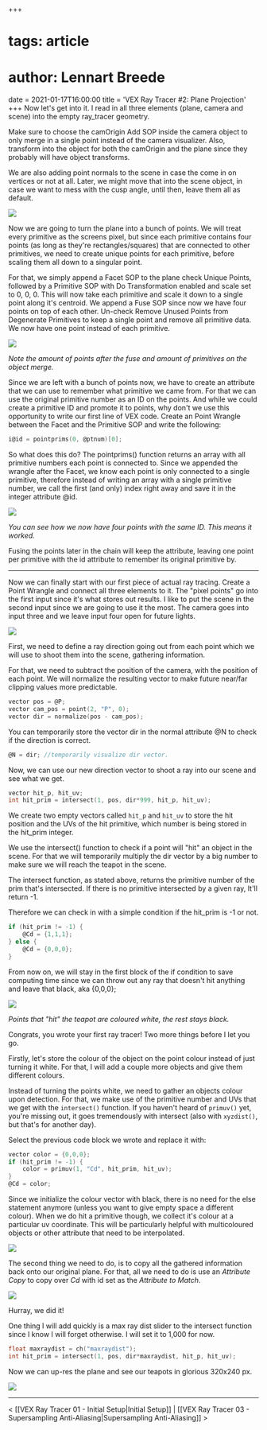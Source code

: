 +++
# tags: article
# author: Lennart Breede
date = 2021-01-17T16:00:00
title = 'VEX Ray Tracer #2: Plane Projection'
+++
Now let's get into it. I read in all three elements (plane, camera and scene) into the empty ray_tracer geometry.

Make sure to choose the camOrigin Add SOP inside the camera object to only merge in a single point instead of the camera visualizer. Also, transform into the object for both the camOrigin and the plane since they probably will have object transforms.

We are also adding point normals to the scene in case the come in on vertices or not at all. Later, we might move that into the scene object, in case we want to mess with the cusp angle, until then, leave them all as default.

![](02.001_object_merge.png)

Now we are going to turn the plane into a bunch of points. We will treat every primitive as the screens pixel, but since each primitive contains four points (as long as they're rectangles/squares) that are connected to other primitives, we need to create unique points for each primitive, before scaling them all down to a singular point. 

For that, we simply append a Facet SOP to the plane check Unique Points, followed by a Primitive SOP with Do Transformation enabled and scale set to 0, 0, 0. This will now take each primitive and scale it down to a single point along it's centroid. We append a Fuse SOP since now we have four points on top of each other. Un-check Remove Unused Points from Degenerate Primitives to keep a single point and remove all primitive data. We now have one point instead of each primitive.

![](02.002_prim_to_point.png)

*Note the amount of points after the fuse and amount of primitives on the object merge.*

Since we are left with a bunch of points now, we have to create an attribute that we can use to remember what primitive we came from. For that we can use the original primitive number as an ID on the points. And while we could create a primitive ID and promote it to points, why don't we use this opportunity to write our first line of VEX code. Create an Point Wrangle between the Facet and the Primitive SOP and write the following:

```c
i@id = pointprims(0, @ptnum)[0];
```

So what does this do? The pointprims() function returns an array with all primitive numbers each point is connected to. Since we appended the wrangle after the Facet, we know each point is only connected to a single primitive, therefore instead of writing an array with a single primitive number, we call the first (and only) index right away and save it in the integer attribute @id.

![](02.003_create_prim_id.png)

*You can see how we now have four points with the same ID. This means it worked.*

Fusing the points later in the chain will keep the attribute, leaving one point per primitive with the id attribute to remember its original primitive by.

***

Now we can finally start with our first piece of actual ray tracing. Create a Point Wrangle and connect all three elements to it. The "pixel points" go into the first input since it's what stores out results. I like to put the scene in the second input since we are going to use it the most. The camera goes into input three and we leave input four open for future lights.

![](02.004_input_setup.png)

First, we need to define a ray direction going out from each point which we will use to shoot them into the scene, gathering information.

For that, we need to subtract the position of the camera, with the position of each point. We will normalize the resulting vector to make future near/far clipping values more predictable.

```c
vector pos = @P;
vector cam_pos = point(2, "P", 0);
vector dir = normalize(pos - cam_pos);
```

You can temporarily store the vector dir in the normal attribute @N to check if the direction is correct.

```c
@N = dir; //temporarily visualize dir vector.
```

Now, we can use our new direction vector to shoot a ray into our scene and see what we get.

```c
vector hit_p, hit_uv;
int hit_prim = intersect(1, pos, dir*999, hit_p, hit_uv);
```

We create two empty vectors called `hit_p` and `hit_uv` to store the hit position and the UVs of the hit primitive, which number is being stored in the hit_prim integer.

We use the intersect() function to check if a point will "hit" an object in the scene. For that we will temporarily multiply the dir vector by a big number to make sure we will reach the teapot in the scene.

The intersect function, as stated above, returns the primitive number of the prim that's intersected. If there is no primitive intersected by a given ray, It'll return -1.

Therefore we can check in with a simple condition if the hit_prim is -1 or not.

```c
if (hit_prim != -1) {
    @Cd = {1,1,1};
} else {
    @Cd = {0,0,0};
}
```

From now on, we will stay in the first block of the if condition to save computing time since we can throw out any ray that doesn't hit anything and leave that black, aka {0,0,0};

![](02.005_init_plane_proj.png)

*Points that "hit" the teapot are coloured white, the rest stays black.*

Congrats, you wrote your first ray tracer! Two more things before I let you go.

Firstly, let's store the colour of the object on the point colour instead of just turning it white. For that, I will add a couple more objects and give them different colours.

Instead of turning the points white, we need to gather an objects colour upon detection. For that, we make use of the primitive number and UVs that we get with the `intersect()` function. If you haven't heard of `primuv()` yet, you're missing out, it goes tremendously with intersect (also with `xyzdist()`, but that's for another day).

Select the previous code block we wrote and replace it with:

```c
vector color = {0,0,0};
if (hit_prim != -1) {
    color = primuv(1, "Cd", hit_prim, hit_uv);
}
@Cd = color;
```

Since we initialize the colour vector with black, there is no need for the else statement anymore (unless you want to give empty space a different colour). When we do hit a primitive though, we collect it's colour at a particular uv coordinate. This will be particularly helpful with multicoloured objects or other attribute that need to be interpolated.

![](02.006_gather_color.png)

The second thing we need to do, is to copy all the gathered information back onto our original plane. For that, all we need to do is use an *Attribute Copy* to copy over *Cd* with id set as the *Attribute to Match*.

![](02.007_copy_over_color.png)

Hurray, we did it!

One thing I will add quickly is a max ray dist slider to the intersect function since I know I will forget otherwise. I will set it to 1,000 for now.

```c
float maxraydist = ch("maxraydist");
int hit_prim = intersect(1, pos, dir*maxraydist, hit_p, hit_uv);
```

Now we can up-res the plane and see our teapots in glorious 320x240 px.

![](02.008_final_upres.png)
***
< [[VEX Ray Tracer 01 - Initial Setup|Initial Setup]] | [[VEX Ray Tracer 03 - Supersampling Anti-Aliasing|Supersampling Anti-Aliasing]] >
